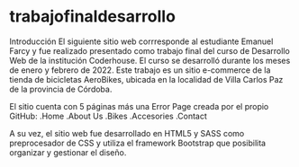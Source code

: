 # trabajofinaldesarrollo

Introducción
El siguiente sitio web corrresponde al estudiante Emanuel Farcy y fue realizado presentado como trabajo final del curso de Desarrollo Web de la institución Coderhouse. El curso se desarrolló durante 
los meses de enero y febrero de 2022.
Este trabajo es un sitio e-commerce de la tienda de bicicletas AeroBikes, ubicada en la localidad de Villa Carlos Paz de la provincia de Córdoba. 

El sitio cuenta con 5 páginas más una Error Page creada por el propio GitHub:
.Home
.About Us
.Bikes
.Accesories
.Contact

A su vez, el sitio web fue desarrollado en HTML5 y SASS como preprocesador de CSS y utiliza el framework Bootstrap que posibilita 
organizar y gestionar el diseño.
